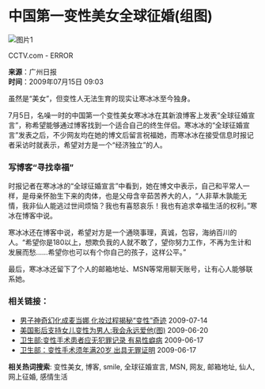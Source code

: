 # 中国第一变性美女全球征婚(组图)

![图片1](http://news.cctv.com/20090715/images/1247619398590_1247616638709_1.jpg)

CCTV.com - ERROR

**来源**：广州日报  
**时间**：2009年07月15日 09:03

虽然是“美女”，但变性人无法生育的现实让寒冰冰至今独身。

7月5日，名噪一时的中国第一个变性美女寒冰冰在其新浪博客上发表“全球征婚宣言”，称希望能够通过博客找到一个适合自己的终生伴侣。寒冰冰的“全球征婚宣言”发表之后，不少网友均在她的博文后留言祝福她，而寒冰冰在接受信息时报记者采访时就表示，希望对方是一个“经济独立”的人。

### 写博客“寻找幸福”

时报记者在寒冰冰的“全球征婚宣言”中看到，她在博文中表示，自己和平常人一样，是母亲怀胎生下来的肉体，也是父母含辛茹苦养大的人，“人非草木孰能无情，我非仙人能逃过世间烦恼？我也有喜怒哀乐！我也有追求幸福生活的权利。”寒冰在博客中说。

寒冰冰还在博客中说，希望对方是一个通晓事理，真诚，包容，海纳百川的人。“希望你是180以上，想欺负我的人就不敢了，望你努力工作，不再为生计和发展而愁……希望你也可以有个你自己的孩子，这样公平。”

最后，寒冰冰还留下了个人的邮箱地址、MSN等常用聊天账号，让有心人能够联系她。

### 相关链接：

- [男子神奇幻化成麦当娜 化妆过程揭秘“变性”奇迹](http://news.cctv.com/society/20090714/105009.shtml) 2009-07-14
- [美国影后支持女儿变性为男人:我会永远爱他(图)](http://news.cctv.com/world/20090620/103394.shtml) 2009-06-20
- [卫生部:变性手术患者应无犯罪记录 有易性癖病](http://news.cctv.com/china/20090617/102101.shtml) 2009-06-17
- [卫生部：变性手术须年满20岁 出具无罪证明](http://news.cctv.com/china/20090617/100389.shtml) 2009-06-17

**相关热词搜索**: 变性美女, 博客, smile, 全球征婚宣言, MSN, 网友, 邮箱地址, 仙人, 网上征婚, 感情生活